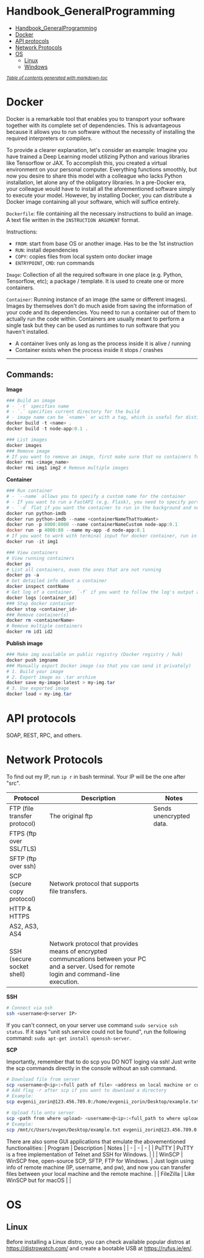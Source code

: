 # Handbook_GeneralProgramming

- [Handbook_GeneralProgramming](#handbook-generalprogramming)
- [Docker](#docker)
- [API protocols](#api-protocols)
- [Network Protocols](#network-protocols)
- [OS](#os)
  * [Linux](#linux)
  * [Windows](#windows)

<small><i><a href='http://ecotrust-canada.github.io/markdown-toc/'>Table of contents generated with markdown-toc</a></i></small>

# Docker

Docker is a remarkable tool that enables you to transport your software together with its complete set of dependencies. This is advantageous because it allows you to run software without the necessity of installing the required interpreters or compilers.

To provide a clearer explanation, let's consider an example: Imagine you have trained a Deep Learning model utilizing Python and various libraries like Tensorflow or JAX. To accomplish this, you created a virtual environment on your personal computer. Everything functions smoothly, but now you desire to share this model with a colleague who lacks Python installation, let alone any of the obligatory libraries. In a pre-Docker era, your colleague would have to install all the aforementioned software simply to execute your model. However, by installing Docker, you can distribute a Docker image containing all your software, which will suffice entirely.

`Dockerfile`: file containing all the necessary instructions to build an image. A text file written in the `INSTRUCTION ARGUMENT` format. 

Instructions:
- `FROM`: start from base OS or another image. Has to be the 1st instruction
- `RUN`: install dependencies
- `COPY`: copies files from local system onto docker image
- `ENTRYPOINT`, `CMD`: run commands

`Image`: Collection of all the required software in one place (e.g. Python, Tensorflow, etc); a package / template. It is used to create one or more containers.  

`Container`: Running instance of an image (the same or different images). Images by themselves don't do much aside from saving the information of your code and its dependencies. You need to run a container out of them to actually run the code within. Containers are usually meant to perform a single task but they can be used as runtimes to run software that you haven't installed.
- A container lives only as long as the process inside it is alive / running
- Container exists when the process inside it stops / crashes

---

## Commands:

**Image**
```powershell
### Build an image
# - `-t` specifies name
# - `.` specifies current directory for the build
# - image name can be `<name>` or with a tag, which is useful for distinguishing newer images from older ones: `<name:tag>`, e.g. `main-app:0.1`.
docker build -t <name> .
docker build -t node-app:0.1 .

### List images 
docker images
### Remove image
# If you want to remove an image, first make sure that no containers for that image are currently running
docker rmi <image_name>
docker rmi img1 img2 # Remove multiple images
```

**Container**
```powershell
### Run container
# - `--name` allows you to specify a custom name for the container
# - If you want to run a FastAPI (e.g. Flask), you need to specify port (*Note for ports: you specify 8000 & 0.0.0.0, however, localhost opens at 127.0.0.1:8000*)
# - `-d` flat if you want the container to run in the background and not tied to the currently-opened terminal's session
docker run python-imdb
docker run python-imdb --name <containerNameThatYouWant>
docker run -p 8000:8000 --name containerNameCustom node-app:0.1
docker run -p 4000:80 --name my-app -d node-app:0.1
# If you want to work with terminal input for docker container, run in interactive mode and enable terminal
docker run -it img1

### View containers
# View running containers
docker ps
# List all containers, even the ones that are not running
docker ps -a
# Get detailed info about a container
docker inspect contName
# Get log of a container. `-f` if you want to follow the log's output as the container is running
docker logs [container_id]
### Stop docker container
docker stop <container_id>
### Remove container(s)
docker rm <containerName>
# Remove multiple containers
docker rm id1 id2
```

**Publish image**
```powershell
### Make img available on public registry (Docker registry / hub)
docker push imgname
### Manually export Docker image (so that you can send it privately)
# 1. Build your image
# 2. Export image as .tar archive
docker save my-image:latest > my-img.tar
# 3. Use exported image
docker load < my-img.tar
```


# API protocols

SOAP, REST, RPC, and others.

# Network Protocols

To find out my IP, run `ip r` in bash terminal. Your IP will be the one after "src".

| Protocol | Description | Notes | 
| - | - | - |
| FTP (file transfer protocol) | The original ftp | Sends unencrypted data. |
| FTPS (ftp over SSL/TLS) | | |
| SFTP (ftp over ssh) | | |
| SCP (secure copy protocol) | Network protocol that supports file transfers. |  |
| HTTP & HTTPS | | |
| AS2, AS3, AS4 | | |
| SSH (secure socket shell) | Network protocol that provides means of encrypted communcations between your PC and a server. Used for remote login and command-line execution. | |

**SSH**
```bash
# Connect via ssh
ssh <username>@<server IP>
```

If you can't connect, on your server use command `sudo service ssh status`. If it says "unit ssh.service could not be found", run the following command: `sudo apt-get install openssh-server`.

**SCP**

Importantly, remember that to do scp you DO NOT loging via ssh! Just write the scp commands directly in the console without an ssh command.
```bash
# Download file from server
scp <username>@<ip>:<full path of file> <address on local machine or current dir>
# Add flag -r after scp if you want to download a directory
# Example:
scp evgenii_zorin@123.456.789.0:/home/evgenii_zorin/Desktop/example.txt /mnt/c/Users/evgen/Desktop

# Upload file onto server
scp <path from where upload> <username>@<ip>:<full_path to where upload>
# Example:
scp /mnt/c/Users/evgen/Desktop/example.txt evgenii_zorin@123.456.789.0:/home/evgenii_zorin/Desktop
```

There are also some GUI applications that emulate the abovementioned functionalities:
| Program | Description | Notes |
| - | - | - |
| PuTTY | PuTTY is a free implementation of Telnet and SSH for Windows. | |
| WinSCP | WinSCP free, open-source SCP, SFTP, FTP for Windows. | Just login using info of remote machine (IP, username, and pw), and now you can transfer files between your local machine and the remote machine. |
| FileZilla | Like WinSCP but for macOS | |


# OS

## Linux

Before installing a Linux distro, you can check available popular distros at https://distrowatch.com/ and create a bootable USB at https://rufus.ie/en/. 
